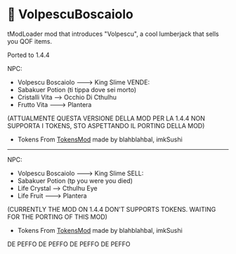 # 🌳 VolpescuBoscaiolo
tModLoader mod that introduces "Volpescu", a cool lumberjack that sells you QOF items.

Ported to 1.4.4

NPC:
- Volpescu Boscaiolo ---> King Slime
VENDE:
- Sabakuer Potion (ti tippa dove sei morto)
- Cristalli Vita --> Occhio Di Cthulhu
- Frutto Vita ---> Plantera

(ATTUALMENTE QUESTA VERSIONE DELLA MOD PER LA 1.4.4 NON SUPPORTA I TOKENS, STO ASPETTANDO IL PORTING DELLA MOD)
- Tokens From [TokensMod](https://steamcommunity.com/workshop/filedetails/?id=2789445751) made by blahblahbal, imkSushi
---------------------------------------------------------------------------------
NPC:
- Volpescu Boscaiolo ---> King Slime
SELL:
- Sabakuer Potion (tp you were you died)
- Life Crystal --> Cthulhu Eye
- Life Fruit ---> Plantera

(CURRENTLY THE MOD ON 1.4.4 DON'T SUPPORTS TOKENS. WAITING FOR THE PORTING OF THIS MOD)
- Tokens From [TokensMod](https://steamcommunity.com/workshop/filedetails/?id=2789445751) made by blahblahbal, imkSushi

DE PEFFO DE PEFFO DE PEFFO DE PEFFO

